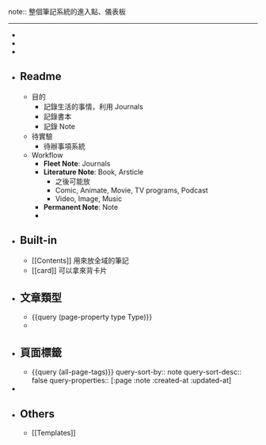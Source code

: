 note:: 整個筆記系統的進入點、儀表板

- ---
-
-
-
- ## Readme
	- 目的
		- 記錄生活的事情，利用 Journals
		- 記錄書本
		- 記錄 Note
	- 待實驗
		- 待辦事項系統
	- Workflow
		- **Fleet Note**: Journals
		- **Literature Note**: Book, Arsticle
			- 之後可能放
			- Comic, Animate, Movie, TV programs, Podcast
			- Video, Image, Music
		- **Permanent Note**: Note
		-
- ## Built-in
	- [[Contents]] 用來放全域的筆記
	- [[card]] 可以拿來背卡片
- ## 文章類型
	- {{query (page-property type Type)}}
	-
- ## 頁面標籤
	- {{query (all-page-tags)}}
	  query-sort-by:: note
	  query-sort-desc:: false
	  query-properties:: [:page :note :created-at :updated-at]
-
- ## Others
	- [[Templates]]